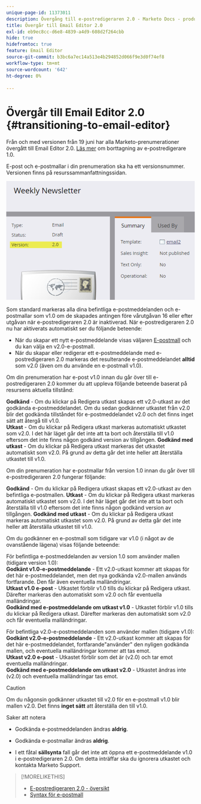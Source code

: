 ```yaml
---
unique-page-id: 11373011
description: Övergång till e-postredigeraren 2.0 - Marketo Docs - produktdokumentation
title: Övergår till Email Editor 2.0
exl-id: eb9ec8cc-d6e8-4839-a4d9-608d2f264cbb
hide: true
hidefromtoc: true
feature: Email Editor
source-git-commit: b3bc6a7ec14a513e4b294852d066f9e3d0f74ef8
workflow-type: tm+mt
source-wordcount: '642'
ht-degree: 0%

---
```


# Övergår till Email Editor 2.0 {#transitioning-to-email-editor}

Från och med versionen från 19 juni har alla Marketo-prenumerationer övergått till Email Editor 2.0. [Läs mer](https://nation.marketo.com/docs/DOC-7038) om borttagning av e-postredigerare 1.0.

E-post och e-postmallar i din prenumeration ska ha ett versionsnummer. Versionen finns på resurssammanfattningssidan.

![](assets/five-5.png)

Som standard markeras alla dina befintliga e-postmeddelanden och e-postmallar som v1.0 om de skapades antingen före vårutgåvan 16 eller efter utgåvan när e-postredigeraren 2.0 är inaktiverad. När e-postredigeraren 2.0 nu har aktiverats automatiskt ser du följande beteende:

* När du skapar ett nytt e-postmeddelande visas väljaren [E-postmall](email-template-picker-overview.md) och du kan välja en v2.0-e-postmall.
* När du skapar eller redigerar ett e-postmeddelande med e-postredigeraren 2.0 markeras det resulterande e-postmeddelandet **alltid** som v2.0 (även om du använde en e-postmall v1.0).

Om din prenumeration har e-post v1.0 innan du går över till e-postredigeraren 2.0 kommer du att uppleva följande beteende baserat på resursens aktuella tillstånd:

**Godkänd** - Om du klickar på Redigera utkast skapas ett v2.0-utkast av det godkända e-postmeddelandet. Om du sedan godkänner utkastet från v2.0 blir det godkända tillståndet för e-postmeddelandet v2.0 och det finns inget sätt att återgå till v1.0.\
**Utkast** - Om du klickar på Redigera utkast markeras automatiskt utkastet som v2.0. I det här läget går det inte att ta bort och återställa till v1.0 eftersom det inte finns någon godkänd version av tillgången.
**Godkänd med utkast** - Om du klickar på Redigera utkast markeras det utkastet automatiskt som v2.0. På grund av detta går det inte heller att återställa utkastet till v1.0.

Om din prenumeration har e-postmallar från version 1.0 innan du går över till e-postredigeraren 2.0 fungerar följande:

**Godkänd** - Om du klickar på Redigera utkast skapas ett v2.0-utkast av den befintliga e-postmallen.
**Utkast** - Om du klickar på Redigera utkast markeras automatiskt utkastet som v2.0. I det här läget går det inte att ta bort och återställa till v1.0 eftersom det inte finns någon godkänd version av tillgången.
**Godkänd med utkast** - Om du klickar på Redigera utkast markeras automatiskt utkastet som v2.0. På grund av detta går det inte heller att återställa utkastet till v1.0.

Om du godkänner en e-postmall som tidigare var v1.0 (i något av de ovanstående lägena) visas följande beteende:

För befintliga e-postmeddelanden av version 1.0 som använder mallen (tidigare version 1.0):\
**Godkänt v1.0-e-postmeddelande** - Ett v2.0-utkast kommer att skapas för det här e-postmeddelandet, men det nya godkända v2.0-mallen används fortfarande. Den får även eventuella malländringar.\
**Utkast v1.0 e-post** - Utkastet förblir v1.0 tills du klickar på Redigera utkast. Därefter markeras den automatiskt som v2.0 och får eventuella malländringar.\
**Godkänd med e-postmeddelande om utkast v1.0** - Utkastet förblir v1.0 tills du klickar på Redigera utkast. Därefter markeras den automatiskt som v2.0 och får eventuella malländringar.

För befintliga v2.0-e-postmeddelanden som använder mallen (tidigare v1.0):\
**Godkänt v2.0-e-postmeddelande** - Ett v2.0-utkast kommer att skapas för det här e-postmeddelandet, fortfarande&quot;använder&quot; den nyligen godkända mallen, och eventuella malländringar kommer att tas emot.\
**Utkast v2.0 e-post** - Utkastet förblir som det är (v2.0) och tar emot eventuella malländringar.\
**Godkänd med e-postmeddelande om utkast v2.0** - Utkastet ändras inte (v2.0) och eventuella malländringar tas emot.

>[!CAUTION]
>
>Om du någonsin godkänner utkastet till v2.0 för en e-postmall v1.0 blir mallen v2.0. Det finns **inget sätt** att återställa den till v1.0.

Saker att notera

* Godkända e-postmeddelanden ändras **aldrig**.

* Godkända e-postmallar ändras **aldrig**.

* I ett fåtal **sällsynta** fall går det inte att öppna ett e-postmeddelande v1.0 i e-postredigeraren 2.0. Om detta inträffar ska du ignorera utkastet och kontakta Marketo Support.

>[!MORELIKETHIS]
>
>* [E-postredigeraren 2.0 - översikt](/help/marketo/product-docs/email-marketing/general/email-editor-2/email-editor-v2-0-overview.md)
>* [Syntax för e-postmall](/help/marketo/product-docs/email-marketing/general/email-editor-2/email-template-syntax.md)

